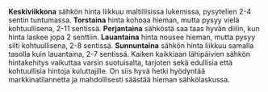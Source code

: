 **Keskiviikkona** sähkön hinta liikkuu maltillisissa lukemissa, pysytellen 2-4 sentin tuntumassa. **Torstaina** hinta kohoaa hieman, mutta pysyy vielä kohtuullisena, 2-11 sentissä. **Perjantaina** sähköstä saa taas hyvän diilin, kun hinta laskee jopa 2 senttiin. **Lauantaina** hinta nousee hieman, mutta pysyy silti kohtuullisena, 2-8 sentissä. **Sunnuntaina** sähkön hinta liikkuu samalla tasolla kuin lauantaina, 2-7 sentissä. Kaiken kaikkiaan lähipäivien sähkön hintakehitys vaikuttaa varsin suotuisalta, tarjoten sekä edullisia että kohtuullisia hintoja kuluttajille. On siis hyvä hetki hyödyntää markkinatilannetta ja mahdollisesti säästää hieman sähkölaskussa.